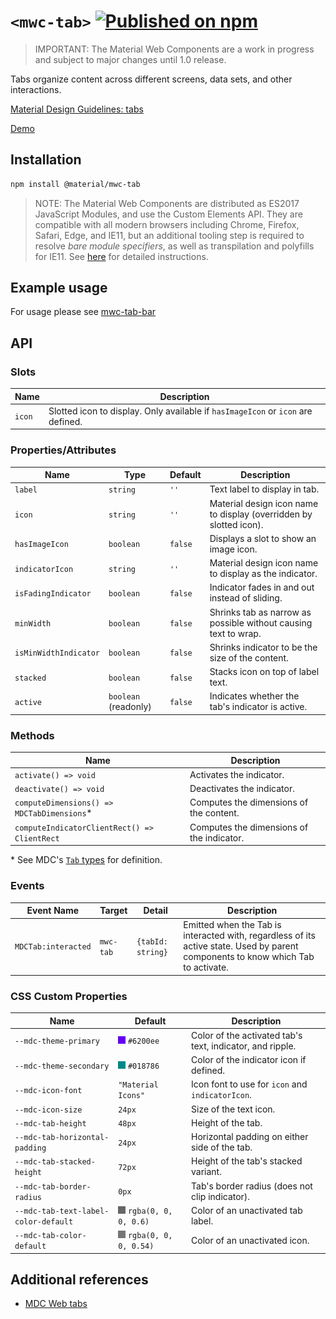 # `<mwc-tab>` [![Published on npm](https://img.shields.io/npm/v/@material/mwc-tab.svg)](https://www.npmjs.com/package/@material/mwc-tab)

> IMPORTANT: The Material Web Components are a work in progress and subject to
> major changes until 1.0 release.

Tabs organize content across different screens, data sets, and other interactions.

[Material Design Guidelines: tabs](https://material.io/components/tabs/)

[Demo](https://material-components.github.io/material-components-web-components/demos/tabs/)

## Installation

```sh
npm install @material/mwc-tab
```

> NOTE: The Material Web Components are distributed as ES2017 JavaScript
> Modules, and use the Custom Elements API. They are compatible with all modern
> browsers including Chrome, Firefox, Safari, Edge, and IE11, but an additional
> tooling step is required to resolve *bare module specifiers*, as well as
> transpilation and polyfills for IE11. See
> [here](https://github.com/material-components/material-components-web-components#quick-start)
> for detailed instructions.

## Example usage

For usage please see [mwc-tab-bar](https://github.com/material-components/material-components-web-components/tree/master/packages/tab-bar)

## API

### Slots

| Name              |	Description
| ----------------- | -------------
| `icon`            |	Slotted icon to display. Only available if `hasImageIcon` or `icon` are defined.

### Properties/Attributes

| Name                  | Type      | Default | Description
| --------------------- | --------- | ------- | -----------
| `label`               | `string`  | `''`    | Text label to display in tab.
| `icon`                | `string`  | `''`    | Material design icon name to display (overridden by slotted icon).
| `hasImageIcon`        | `boolean` | `false` | Displays a slot to show an image icon.
| `indicatorIcon`       | `string`  | `''`    | Material design icon name to display as the indicator.
| `isFadingIndicator`   | `boolean` | `false` | Indicator fades in and out instead of sliding.
| `minWidth`            | `boolean` | `false` | Shrinks tab as narrow as possible without causing text to wrap.
| `isMinWidthIndicator` | `boolean` | `false` | Shrinks indicator to be the size of the content.
| `stacked`             | `boolean` | `false` | Stacks icon on top of label text.
| `active`              | `boolean` (readonly) | `false` | Indicates whether the tab's indicator is active.


### Methods

| Name     | Description
| -------- | -------------
| `activate() => void` | Activates the indicator.
| `deactivate() => void` | Deactivates the indicator.
| `computeDimensions() => MDCTabDimensions`\* | Computes the dimensions of the content.
| `computeIndicatorClientRect() => ClientRect` | Computes the dimensions of the indicator.

\* See MDC's [`Tab` types](https://github.com/material-components/material-components-web/blob/master/packages/mdc-tab/types.ts#L29) for definition.

### Events

| Event Name | Target             | Detail             | Description
| ---------- | ------------------ | ------------------ | -----------
| `MDCTab:interacted` | `mwc-tab` | `{tabId: string}`  | Emitted when the Tab is interacted with, regardless of its active state. Used by parent components to know which Tab to activate.

### CSS Custom Properties

Name                                 | Default                                                  | Description
------------------------------------ | -------------------------------------------------------- | -----------
`--mdc-theme-primary`                | ![](images/color_6200ee.png) `#6200ee`               | Color of the activated tab's text, indicator, and ripple.
`--mdc-theme-secondary`              | ![](images/color_018786.png) `#018786`               | Color of the indicator icon if defined.
`--mdc-icon-font`                    | `"Material Icons"`                                       | Icon font to use for `icon` and `indicatorIcon`.
`--mdc-icon-size`                    | `24px`                                                   | Size of the text icon.
`--mdc-tab-height`                   | `48px`                                                   | Height of the tab.
`--mdc-tab-horizontal-padding`       | `24px`                                                   | Horizontal padding on either side of the tab.
`--mdc-tab-stacked-height`           | `72px`                                                   | Height of the tab's stacked variant.
`--mdc-tab-border-radius`            | `0px`                                                    | Tab's border radius (does not clip indicator).
`--mdc-tab-text-label-color-default` | ![](images/color_0,0,0,60.png) `rgba(0, 0, 0, 0.6)`  | Color of an unactivated tab label.
`--mdc-tab-color-default`            | ![](images/color_0,0,0,54.png) `rgba(0, 0, 0, 0.54)` | Color of an unactivated icon.

## Additional references

- [MDC Web tabs](https://material.io/components/tabs/)
